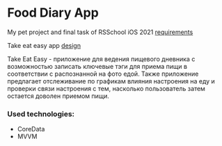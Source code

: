 # Food Diary App

My pet project and final task of RSSchool iOS 2021 [requirements](https://github.com/rolling-scopes-school/rs.ios.final-task-requirements/blob/master/README.md)

Take eat easy app [design](https://www.figma.com/file/AHpN9RYA7O6tbmIXU13jY0/Take-Eat-Easy-app?node-id=0%3A1)

Take Eat Easy - приложение для ведения пищевого дневника с возможностью записать ключевые тэги для приема пищи в соответствии с распознанной на фото едой. 
Также приложение предлагает отслеживание по графикам влияния настроения на еду и проверки связи настроения с тем, насколько пользователь затем остается доволен приемом пищи.

### Used technologies:

- CoreData  
- MVVM
